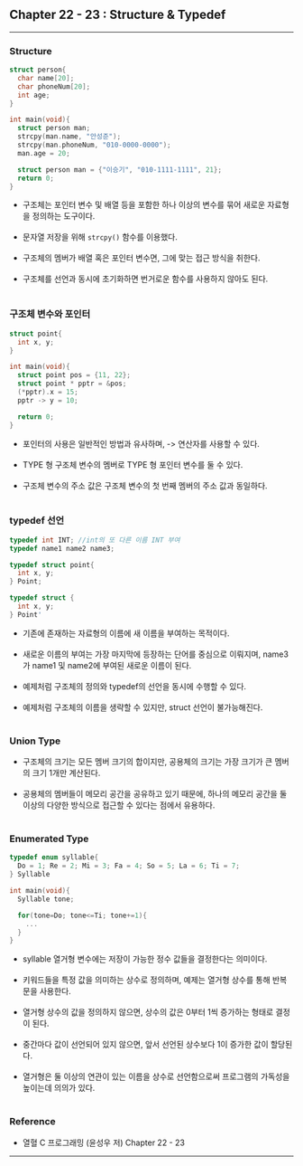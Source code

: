 Chapter 22 - 23 : Structure & Typedef
-------------------------------------

---

### Structure<br>

```c
struct person{
  char name[20];
  char phoneNum[20];
  int age;
}

int main(void){
  struct person man;
  strcpy(man.name, "안성준");
  strcpy(man.phoneNum, "010-0000-0000");
  man.age = 20;

  struct person man = {"이승기", "010-1111-1111", 21};
  return 0;
}
```

-	구조체는 포인터 변수 및 배열 등을 포함한 하나 이상의 변수를 묶어 새로운 자료형을 정의하는 도구이다.<br><br>
-	문자열 저장을 위해 `strcpy()` 함수를 이용했다.<br><br>
-	구조체의 멤버가 배열 혹은 포인터 변수면, 그에 맞는 접근 방식을 취한다.<br><br>
-	구조체를 선언과 동시에 초기화하면 번거로운 함수를 사용하지 않아도 된다.<br><br>

### 구조체 변수와 포인터<br>

```c
struct point{
  int x, y;
}

int main(void){
  struct point pos = {11, 22};
  struct point * pptr = &pos;
  (*pptr).x = 15;
  pptr -> y = 10;

  return 0;
}
```

-	포인터의 사용은 일반적인 방법과 유사하며, -> 연산자를 사용할 수 있다.<br><br>
-	TYPE 형 구조체 변수의 멤버로 TYPE 형 포인터 변수를 둘 수 있다.<br><br>
-	구조체 변수의 주소 값은 구조체 변수의 첫 번째 멤버의 주소 값과 동일하다.<br><br>

### typedef 선언<br>

```c
typedef int INT; //int의 또 다른 이름 INT 부여
typedef name1 name2 name3;

typedef struct point{
  int x, y;
} Point;

typedef struct {
  int x, y;
} Point'
```

-	기존에 존재하는 자료형의 이름에 새 이름을 부여하는 목적이다.<br><br>
-	새로운 이름의 부여는 가장 마지막에 등장하는 단어를 중심으로 이뤄지며, name3가 name1 및 name2에 부여된 새로운 이름이 된다.<br><br>
-	예제처럼 구조체의 정의와 typedef의 선언을 동시에 수행할 수 있다.<br><br>
-	예제처럼 구조체의 이름을 생략할 수 있지만, struct 선언이 불가능해진다.<br><br>

### Union Type<br>

-	구조체의 크기는 모든 멤버 크기의 합이지만, 공용체의 크기는 가장 크기가 큰 멤버의 크기 1개만 계산된다.<br><br>
-	공용체의 멤버들이 메모리 공간을 공유하고 있기 때문에, 하나의 메모리 공간을 둘 이상의 다양한 방식으로 접근할 수 있다는 점에서 유용하다.<br><br>

### Enumerated Type<br>

```c
typedef enum syllable{
  Do = 1; Re = 2; Mi = 3; Fa = 4; So = 5; La = 6; Ti = 7;
} Syllable

int main(void){
  Syllable tone;

  for(tone=Do; tone<=Ti; tone+=1){
    ...
  }
}
```

-	syllable 열거형 변수에는 저장이 가능한 정수 값들을 결정한다는 의미이다.<br><br>
-	키워드들을 특정 값을 의미하는 상수로 정의하며, 예제는 열거형 상수를 통해 반복문을 사용한다.<br><br>
-	열거형 상수의 값을 정의하지 않으면, 상수의 값은 0부터 1씩 증가하는 형태로 결정이 된다.<br><br>
-	중간마다 값이 선언되어 있지 않으면, 앞서 선언된 상수보다 1이 증가한 값이 할당된다.<br><br>
-	열거형은 둘 이상의 연관이 있는 이름을 상수로 선언함으로써 프로그램의 가독성을 높이는데 의의가 있다.<br><br>

### Reference<br>

-	열혈 C 프로그래밍 (윤성우 저) Chapter 22 - 23

---
